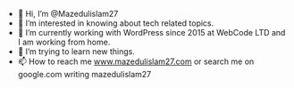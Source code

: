 - 👋 Hi, I’m @Mazedulislam27
- 👀 I’m interested in knowing about tech related topics.
- 🌱 I’m currently working with WordPress since 2015 at WebCode LTD and I am working from home.
- 💞️ I’m trying to learn new things.
- 📫 How to reach me www.mazedulislam27.com or search me on google.com writing mazedulislam27

<!---
Mazedul27/Mazedul27 is a ✨ special ✨ repository because its `README.md` (this file) appears on your GitHub profile.
You can click the Preview link to take a look at your changes.
--->
